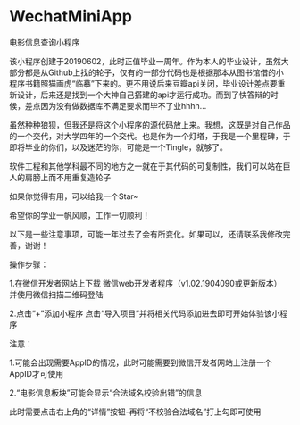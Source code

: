 # WechatMiniApp
电影信息查询小程序


该小程序创建于20190602，此时正值毕业一周年。作为本人的毕业设计，虽然大部分都是从Github上找的轮子，仅有的一部分代码也是根据那本从图书馆借的小程序书籍照猫画虎“临摹”下来的。更不用说后来豆瓣api关闭，毕业设计差点要重新设计，后来还是找到一个大神自己搭建的api才运行成功。而到了快答辩的时候，差点因为没有做数据库不满足要求而毕不了业hhhh…

虽然种种狼狈，但我还是将这个小程序的源代码放上来。我想，这既是对自己作品的一个交代，对大学四年的一个交代。也是作为一个灯塔，于我是一个里程碑，于即将毕业的你们，以及迷茫的你，可能是一个Tingle，就够了。

软件工程和其他学科最不同的地方之一就在于其代码的可复制性，我们可以站在巨人的肩膀上而不用重复造轮子

如果你觉得有用，可以给我一个Star~

希望你的学业一帆风顺，工作一切顺利！


以下是一些注意事项，可能一年过去了会有所变化。如果可以，还请联系我修改完善，谢谢！

操作步骤：

1.在微信开发者网站上下载 微信web开发者程序（v1.02.1904090或更新版本） 并使用微信扫描二维码登陆

2.点击“+”添加小程序 点击“导入项目”并将相关代码添加进去即可开始体验该小程序

注意：

1.可能会出现需要AppID的情况，此时可能需要到微信开发者网站上注册一个AppID才可使用

2.“电影信息板块”可能会显示“合法域名校验出错”的信息

此时需要点击右上角的“详情”按钮-再将“不校验合法域名”打上勾即可使用
